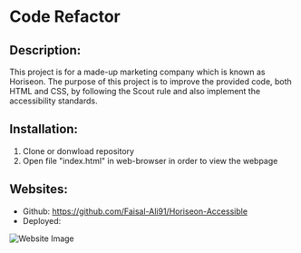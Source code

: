 # Code Refactor

## Description:

This project is for a made-up marketing company which is known as Horiseon.
The purpose of this project is to improve the provided code, both HTML and CSS, by following the Scout rule and also implement the accessibility standards.

## Installation:

1. Clone or donwload repository
2. Open file "index.html" in web-browser in order to view the webpage

## Websites:

* Github: https://github.com/Faisal-Ali91/Horiseon-Accessible
* Deployed: 

![Website Image](./assets/images/01-html-css-git-homework-demo)